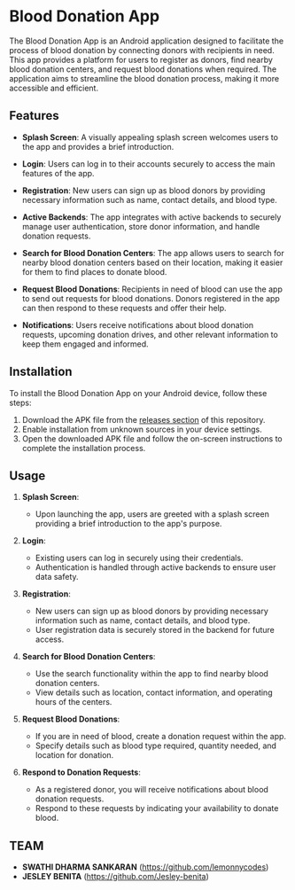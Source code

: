 # Blood Donation App

The Blood Donation App is an Android application designed to facilitate the process of blood donation by connecting donors with recipients in need. This app provides a platform for users to register as donors, find nearby blood donation centers, and request blood donations when required. The application aims to streamline the blood donation process, making it more accessible and efficient.

## Features

- **Splash Screen**: A visually appealing splash screen welcomes users to the app and provides a brief introduction.
  
- **Login**: Users can log in to their accounts securely to access the main features of the app.
  
- **Registration**: New users can sign up as blood donors by providing necessary information such as name, contact details, and blood type.

- **Active Backends**: The app integrates with active backends to securely manage user authentication, store donor information, and handle donation requests.

- **Search for Blood Donation Centers**: The app allows users to search for nearby blood donation centers based on their location, making it easier for them to find places to donate blood.

- **Request Blood Donations**: Recipients in need of blood can use the app to send out requests for blood donations. Donors registered in the app can then respond to these requests and offer their help.

- **Notifications**: Users receive notifications about blood donation requests, upcoming donation drives, and other relevant information to keep them engaged and informed.

## Installation

To install the Blood Donation App on your Android device, follow these steps:

1. Download the APK file from the [releases section](#link_to_releases) of this repository.
2. Enable installation from unknown sources in your device settings.
3. Open the downloaded APK file and follow the on-screen instructions to complete the installation process.

## Usage

1. **Splash Screen**:
   - Upon launching the app, users are greeted with a splash screen providing a brief introduction to the app's purpose.

2. **Login**:
   - Existing users can log in securely using their credentials.
   - Authentication is handled through active backends to ensure user data safety.

3. **Registration**:
   - New users can sign up as blood donors by providing necessary information such as name, contact details, and blood type.
   - User registration data is securely stored in the backend for future access.

4. **Search for Blood Donation Centers**:
   - Use the search functionality within the app to find nearby blood donation centers.
   - View details such as location, contact information, and operating hours of the centers.

5. **Request Blood Donations**:
   - If you are in need of blood, create a donation request within the app.
   - Specify details such as blood type required, quantity needed, and location for donation.

6. **Respond to Donation Requests**:
   - As a registered donor, you will receive notifications about blood donation requests.
   - Respond to these requests by indicating your availability to donate blood.

## TEAM
- **SWATHI DHARMA SANKARAN** (https://github.com/lemonnycodes)
- **JESLEY BENITA** (https://github.com/Jesley-benita)

